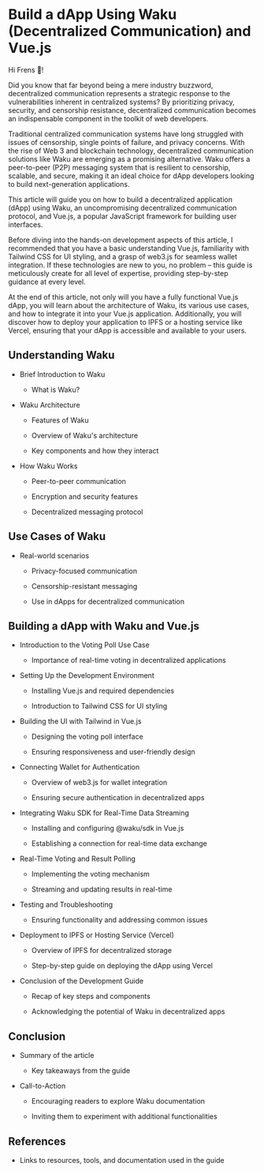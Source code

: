 # Build a dApp Using Waku (Decentralized Communication) and Vue.js

Hi Frens 👋!

Did you know that far beyond being a mere industry buzzword, decentralized communication represents a strategic response to the vulnerabilities inherent in centralized systems? By prioritizing privacy, security, and censorship resistance, decentralized communication becomes an indispensable component in the toolkit of web developers.

Traditional centralized communication systems have long struggled with issues of censorship, single points of failure, and privacy concerns. With the rise of Web 3 and blockchain technology, decentralized communication solutions like Waku are emerging as a promising alternative. Waku offers a peer-to-peer (P2P) messaging system that is resilient to censorship, scalable, and secure, making it an ideal choice for dApp developers looking to build next-generation applications.

This article will guide you on how to build a decentralized application (dApp) using Waku, an uncompromising decentralized communication protocol, and Vue.js, a popular JavaScript framework for building user interfaces.

Before diving into the hands-on development aspects of this article, I recommended that you have a basic understanding Vue.js, familiarity with Tailwind CSS for UI styling, and a grasp of web3.js for seamless wallet integration. If these technologies are new to you, no problem – this guide is meticulously create for all level of expertise, providing step-by-step guidance at every level.

At the end of this article, not only will you have a fully functional Vue.js dApp, you will learn about the architecture of Waku, its various use cases, and how to integrate it into your Vue.js application. Additionally, you will discover how to deploy your application to IPFS or a hosting service like Vercel, ensuring that your dApp is accessible and available to your users.

## Understanding Waku

* Brief Introduction to Waku
    
    * What is Waku?
        
* Waku Architecture
    
    * Features of Waku
        
    * Overview of Waku's architecture
        
    * Key components and how they interact
        
* How Waku Works
    
    * Peer-to-peer communication
        
    * Encryption and security features
        
    * Decentralized messaging protocol
        

## Use Cases of Waku

* Real-world scenarios
    
    * Privacy-focused communication
        
    * Censorship-resistant messaging
        
    * Use in dApps for decentralized communication
        

## Building a dApp with Waku and Vue.js

* Introduction to the Voting Poll Use Case
    
    * Importance of real-time voting in decentralized applications
        

* Setting Up the Development Environment
    
    * Installing Vue.js and required dependencies
        
    * Introduction to Tailwind CSS for UI styling
        
* Building the UI with Tailwind in Vue.js
    
    * Designing the voting poll interface
        
    * Ensuring responsiveness and user-friendly design
        

* Connecting Wallet for Authentication
    
    * Overview of web3.js for wallet integration
        
    * Ensuring secure authentication in decentralized apps
        
* Integrating Waku SDK for Real-Time Data Streaming
    
    * Installing and configuring @waku/sdk in Vue.js
        
    * Establishing a connection for real-time data exchange
        

* Real-Time Voting and Result Polling
    
    * Implementing the voting mechanism
        
    * Streaming and updating results in real-time
        

* Testing and Troubleshooting
    
    * Ensuring functionality and addressing common issues
        

* Deployment to IPFS or Hosting Service (Vercel)
    
    * Overview of IPFS for decentralized storage
        
    * Step-by-step guide on deploying the dApp using Vercel
        

* Conclusion of the Development Guide
    
    * Recap of key steps and components
        
    * Acknowledging the potential of Waku in decentralized apps
        

## Conclusion

* Summary of the article
    
    * Key takeaways from the guide
        

* Call-to-Action
    
    * Encouraging readers to explore Waku documentation
        
    * Inviting them to experiment with additional functionalities
        

## References

* Links to resources, tools, and documentation used in the guide